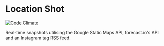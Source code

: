 # Location Shot

[![Code Climate](https://codeclimate.com/github/3DegreesAgency/location_shot/badges/gpa.svg)](https://codeclimate.com/github/3DegreesAgency/location_shot)

Real-time snapshots utilising the Google Static Maps API, forecast.io's API and an Instagram tag RSS feed.